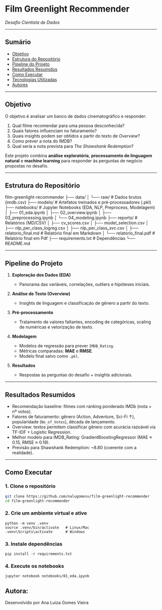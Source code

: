 # Film Greenlight Recommender
*Desafio Cientista de Dados*

---

## Sumário
- [Objetivo](#objetivo)
- [Estrutura do Repositório](#estrutura-do-repositório)
- [Pipeline do Projeto](#pipeline-do-projeto)
- [Resultados Resumidos](#resultados-resumidos)
- [Como Executar](#como-executar)
- [Tecnologias Utilizadas](#tecnologias-utilizadas)
- [Autores](#autores)

---

## Objetivo
O objetivo é analisar um banco de dados cinematográfico e responder:

1. Qual filme recomendar para uma pessoa desconhecida?  
2. Quais fatores influenciam no faturamento?  
3. Quais insights podem ser obtidos a partir do texto de *Overview*?  
4. Como prever a nota do IMDB?  
5. Qual seria a nota prevista para *The Shawshank Redemption*?  

Este projeto combina **análise exploratória**, **processamento de linguagem natural** e **machine learning** para responder às perguntas de negócio propostas no desafio.

---

## Estrutura do Repositório

film-greenlight-recommender
├── data/
│   └── raw/                         # Dados brutos (imdb.csv)
├── models/                          # Artefatos treinados e pré-processadores (.pkl)
├── notebooks/                       # Jupyter Notebooks (EDA, NLP, Preprocess, Modelagem)
│   ├── 01_eda.ipynb
│   ├── 02_overview.ipynb
│   ├── 03_preprocessing.ipynb
│   └── 04_modeling.ipynb
├── reports/                         # Relatórios (MD/CSV)
│   ├── cv_scores.csv
│   ├── model_selection.csv
│   ├── nlp_per_class_logreg.csv
│   ├── nlp_per_class_svc.csv
│   ├── relatorio_final.md           # Relatório final em Markdown 
│   └── relatorio_final.pdf          # Relatório final em Pdf
├── requirements.txt                 # Dependências
└── README.md


---

## Pipeline do Projeto
1. **Exploração dos Dados (EDA)**  
   - Panorama das variáveis, correlações, outliers e hipóteses iniciais.  

2. **Análise de Texto (Overview)**  
   - Insights de linguagem e classificação de gênero a partir do texto.  

3. **Pré-processamento**  
   - Tratamento de valores faltantes, encoding de categóricas, scaling de numéricas e vetorização de texto.  

4. **Modelagem**  
   - Modelos de regressão para prever `IMDB_Rating`.  
   - Métricas comparadas: **MAE** e **RMSE**.  
   - Modelo final salvo como `.pkl`.  

5. **Resultados**  
   - Respostas às perguntas do desafio + insights adicionais.  

---

## Resultados Resumidos
- Recomendação baseline: filmes com ranking ponderado IMDb (nota + nº votos).  
- Fatores de faturamento: gênero (Action, Adventure, Sci-Fi ↑), popularidade (`No_of_Votes`), década de lançamento.  
- Overview: textos permitem classificar gênero com acurácia razoável via TF-IDF + Logistic Regression.  
- Melhor modelo para IMDB_Rating: GradientBoostingRegressor (MAE ≈ 0.15, RMSE ≈ 0.19).  
- Previsão para Shawshank Redemption: ~8.80 (coerente com a realidade).  

---

## Como Executar
### 1. Clone o repositório
```bash
git clone https://github.com/nalugomesv/film-greenlight-recommender
cd film-greenlight-recommender
```

### 2. Crie um ambiente virtual e ative
```
python -m venv .venv
source .venv/bin/activate   # Linux/Mac
.venv\Scripts\activate      # Windows
```

### 3. Instale dependências
```
pip install -r requirements.txt
```
### 4. Execute os notebooks
```
jupyter notebook notebooks/01_eda.ipynb
```
## Autora:

Desenvolvido por Ana Luiza Gomes Vieira